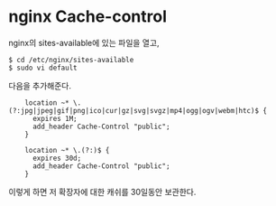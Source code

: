 # nginx Cache-control

nginx의 sites-available에 있는 파일을 열고,

    $ cd /etc/nginx/sites-available
    $ sudo vi default


다음을 추가해준다.


        location ~* \.(?:jpg|jpeg|gif|png|ico|cur|gz|svg|svgz|mp4|ogg|ogv|webm|htc)$ {
          expires 1M;
          add_header Cache-Control "public";
        }
    
        location ~* \.(?:)$ {
          expires 30d;
          add_header Cache-Control "public";
        }
        
이렇게 하면 저 확장자에 대한 캐쉬를 30일동안 보관한다.